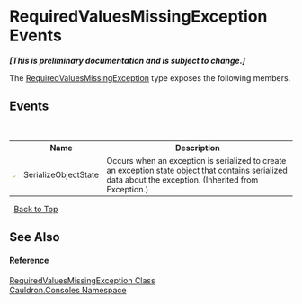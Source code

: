# RequiredValuesMissingException Events
 _**\[This is preliminary documentation and is subject to change.\]**_

The <a href="T_Cauldron_Consoles_RequiredValuesMissingException">RequiredValuesMissingException</a> type exposes the following members.


## Events
&nbsp;<table><tr><th></th><th>Name</th><th>Description</th></tr><tr><td>![Protected event](media/protevent.gif "Protected event")</td><td>SerializeObjectState</td><td>
Occurs when an exception is serialized to create an exception state object that contains serialized data about the exception.
 (Inherited from Exception.)</td></tr></table>&nbsp;
<a href="#requiredvaluesmissingexception-events">Back to Top</a>

## See Also


#### Reference
<a href="T_Cauldron_Consoles_RequiredValuesMissingException">RequiredValuesMissingException Class</a><br /><a href="N_Cauldron_Consoles">Cauldron.Consoles Namespace</a><br />